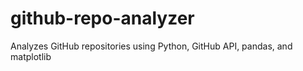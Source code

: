 # github-repo-analyzer
Analyzes GitHub repositories using Python, GitHub API, pandas, and matplotlib
